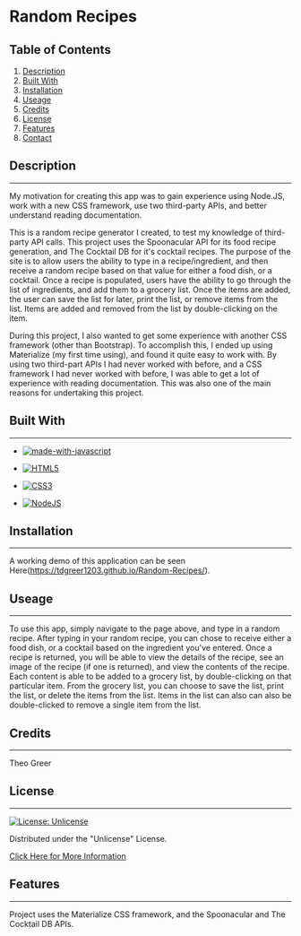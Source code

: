 # Random Recipes

## Table of Contents
1. [Description](#description)
2. [Built With](#built-with)
3. [Installation](#installation)
4. [Useage](#useage)
5. [Credits](#credits)
6. [License](#license)
7. [Features](#features)
8. [Contact](#contact)

## Description
------
My motivation for creating this app was to gain experience using Node.JS, work with a new CSS framework, use two third-party APIs, and better understand reading documentation.

This is a random recipe generator I created, to test my knowledge of third-party API calls. This project uses the Spoonacular API for its food recipe generation, and The Cocktail DB for it's cocktail recipes. The purpose of the site is to allow users the ability to type in a recipe/ingredient, and then receive a random recipe based on that value for either a food dish, or a cocktail. Once a recipe is populated, users have the ability to go through the list of ingredients, and add them to a grocery list. Once the items are added, the user can save the list for later, print the list, or remove items from the list. Items are added and removed from the list by double-clicking on the item.

During this project, I also wanted to get some experience with another CSS framework (other than Bootstrap). To accomplish this, I ended up using Materialize (my first time using), and found it quite easy to work with. By using two third-part APIs I had never worked with before, and a CSS framework I had never worked with before, I was able to get a lot of experience with reading documentation. This was also one of the main reasons for undertaking this project.





## Built With
------
* [![made-with-javascript](https://img.shields.io/badge/Made%20with-JavaScript-1f425f.svg)](https://www.javascript.com)

* [![HTML5](https://img.shields.io/badge/html5-%23E34F26.svg?style=for-the-badge&logo=html5&logoColor=white)](https://developer.mozilla.org/en-US/docs/Glossary/HTML5)

* [![CSS3](https://img.shields.io/badge/css3-%231572B6.svg?style=for-the-badge&logo=css3&logoColor=white)](https://developer.mozilla.org/en-US/docs/Web/CSS)

* [![NodeJS](https://img.shields.io/badge/node.js-6DA55F?style=for-the-badge&logo=node.js&logoColor=white)](https://nodejs.org/en/about/)




## Installation
------
A working demo of this application can be seen Here(https://tdgreer1203.github.io/Random-Recipes/).



## Useage
------
To use this app, simply navigate to the page above, and type in a random recipe. After typing in your random recipe, you can chose to receive either a food dish, or a cocktail based on the ingredient you've entered. Once a recipe is returned, you will be able to view the details of the recipe, see an image of the recipe (if one is returned), and view the contents of the recipe. Each content is able to be added to a grocery list, by double-clicking on that particular item. From the grocery list, you can choose to save the list, print the list, or delete the items from the list. Items in the list can also can also be double-clicked to remove a single item from the list. 



## Credits
------
Theo Greer



## License
---
[![License: Unlicense](https://img.shields.io/badge/license-Unlicense-blue.svg)](http://unlicense.org/)


Distributed under the "Unlicense" License.

[Click Here for More Information](http://unlicense.org/)



## Features
------
Project uses the Materialize CSS framework, and the Spoonacular and The Cocktail DB APIs.
